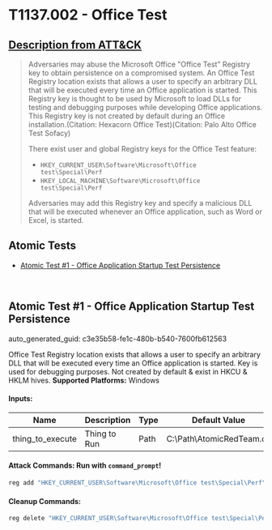 # T1137.002 - Office Test
## [Description from ATT&CK](https://attack.mitre.org/techniques/T1137/002)
<blockquote>Adversaries may abuse the Microsoft Office "Office Test" Registry key to obtain persistence on a compromised system. An Office Test Registry location exists that allows a user to specify an arbitrary DLL that will be executed every time an Office application is started. This Registry key is thought to be used by Microsoft to load DLLs for testing and debugging purposes while developing Office applications. This Registry key is not created by default during an Office installation.(Citation: Hexacorn Office Test)(Citation: Palo Alto Office Test Sofacy)

There exist user and global Registry keys for the Office Test feature:

* <code>HKEY_CURRENT_USER\Software\Microsoft\Office test\Special\Perf</code>
* <code>HKEY_LOCAL_MACHINE\Software\Microsoft\Office test\Special\Perf</code>

Adversaries may add this Registry key and specify a malicious DLL that will be executed whenever an Office application, such as Word or Excel, is started.</blockquote>

## Atomic Tests

- [Atomic Test #1 - Office Application Startup Test Persistence](#atomic-test-1---office-application-startup-test-persistence)


<br/>

## Atomic Test #1 - Office Application Startup Test Persistence

auto_generated_guid: c3e35b58-fe1c-480b-b540-7600fb612563

Office Test Registry location exists that allows a user to specify an arbitrary DLL that will be executed every time an Office
application is started. Key is used for debugging purposes. Not created by default & exist in HKCU & HKLM hives.
**Supported Platforms:** Windows




#### Inputs:
| Name | Description | Type | Default Value |
|------|-------------|------|---------------|
| thing_to_execute | Thing to Run | Path | C:&#92;Path&#92;AtomicRedTeam.dll|


#### Attack Commands: Run with `command_prompt`! 


```cmd
reg add "HKEY_CURRENT_USER\Software\Microsoft\Office test\Special\Perf" /t REG_SZ /d "#{thing_to_execute}"
```

#### Cleanup Commands:
```cmd
reg delete "HKEY_CURRENT_USER\Software\Microsoft\Office test\Special\Perf"
```





<br/>
